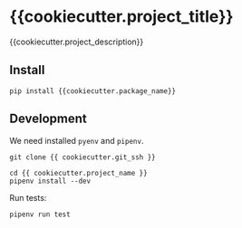 {{cookiecutter.project_title}}
=============================

{{cookiecutter.project_description}}

Install
-------
```commandline
pip install {{cookiecutter.package_name}}
```

Development
-----------
We need installed `pyenv` and `pipenv`.
```console
git clone {{ cookiecutter.git_ssh }}

cd {{ cookiecutter.project_name }}
pipenv install --dev
```

Run tests:
```console
pipenv run test
```
